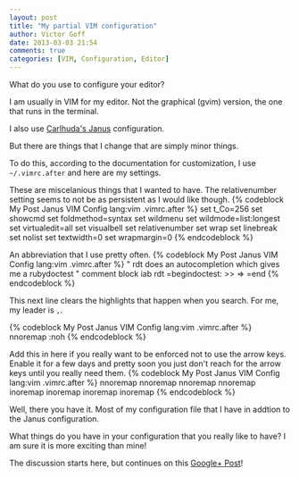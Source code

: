 ```yaml
---
layout: post
title: "My partial VIM configuration"
author: Victor Goff
date: 2013-03-03 21:54
comments: true
categories: [VIM, Configuration, Editor]
---
```

What do you use to configure your editor?

I am usually in VIM for my editor.  Not the graphical (gvim) version, the one
that runs in the terminal.

I also use [Carlhuda's Janus](https://github.com/carlhuda/janus) configuration.

But there are things that I change that are simply minor things.
<!-- more -->
To do this, according to the documentation for customization, I use
`~/.vimrc.after` and here are my settings.

These are miscelanious things that I wanted to have.  The relativenumber
setting seems to not be as persistent as I would like though.
{% codeblock My Post Janus VIM Config lang:vim .vimrc.after %}
set t_Co=256
set showcmd
set foldmethod=syntax
set wildmenu
set wildmode=list:longest
set virtualedit=all
set visualbell
set relativenumber
set wrap
set linebreak
set nolist
set textwidth=0
set wrapmargin=0
{% endcodeblock %}

An abbreviation that I use pretty often.
{% codeblock My Post Janus VIM Config lang:vim .vimrc.after %}
" rdt<space> does an autocompletion which gives me a rubydoctest
" comment block
iab rdt =begin<CR>doctest: <CR>>> <CR>=> <CR>=end<CR><Up><Up><Up>
{% endcodeblock %}


This next line clears the highlights that happen when you search.  For me, my leader is `,`.

{% codeblock My Post Janus VIM Config lang:vim .vimrc.after %}
nnoremap <leader><space> :noh<cr>
{% endcodeblock %}


Add this in here if you really want to be enforced not to use the
arrow keys.  Enable it for a few days and pretty soon you just don't
reach for the arrow keys until you really need them.
{% codeblock My Post Janus VIM Config lang:vim .vimrc.after %}
nnoremap <up> <nop>
nnoremap <down> <nop>
nnoremap <left> <nop>
nnoremap <right> <nop>
inoremap <up> <nop>
inoremap <down> <nop>
inoremap <left> <nop>
inoremap <right> <nop>
{% endcodeblock %}

Well, there you have it. Most of my configuration file that I have in
addtion to the Janus configuration.

What things do you have in your configuration that you really like to
have?  I am sure it is more exciting than mine!

The discussion starts here, but continues on this [Google+ Post](https://plus.google.com/u/0/116568773932133159290/posts/WhzgA38YcnB)!

